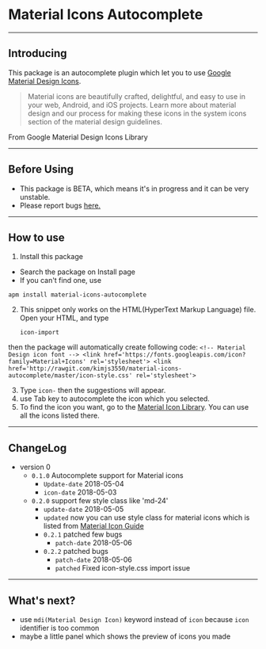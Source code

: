 # Material Icons Autocomplete

---
## Introducing
This package is an autocomplete plugin which let you to use [Google Material Design Icons](https://material.io/icons/).
>Material icons are beautifully crafted, delightful, and easy to use in your web, Android, and iOS projects. Learn more about material design and our process for making these icons in the system icons section of the material design guidelines.

From Google  Material Design Icons Library

---
## Before Using
* This package is BETA, which means it's in progress and it can be very unstable.
* Please report bugs [here.](https://github.com/kimjs3550/material-icons-autocomplete/issues)

---
## How to use
1. Install this package
  * Search the package on Install page
  * If you can't find one, use
  ```
  apm install material-icons-autocomplete
  ```
2. This snippet only works on the HTML(HyperText Markup Language) file. Open your HTML, and type
    ```
    icon-import
    ```
then the package will automatically create following code:
    ```
    <!-- Material Design icon font -->
    <link href='https://fonts.googleapis.com/icon?family=Material+Icons' rel='stylesheet'>
    <link href='http://rawgit.com/kimjs3550/material-icons-autocomplete/master/icon-style.css' rel='stylesheet'>
    ```    

3. Type ```icon-``` then the suggestions will appear.
4. use Tab key to autocomplete the icon which you selected.
5. To find the icon you want, go to the [Material Icon Library](https://material.io/icons). You can use all the icons listed there.

---
## ChangeLog
* version 0
    * ```0.1.0``` Autocomplete support for Material icons
        * ```Update-date``` 2018-05-04
        * ```icon-date``` 2018-05-03
    * ```0.2.0``` support few style class like 'md-24'
        * ```update-date``` 2018-05-05
        * ```updated``` now you can use style class for material icons which is listed from [Material Icon Guide](http://google.github.io/material-design-icons/)
        * ```0.2.1``` patched few bugs
          * ```patch-date``` 2018-05-06
        * ```0.2.2``` patched bugs
          * ```patch-date``` 2018-05-06
          * ```patched``` Fixed icon-style.css import issue

---
## What's next?
* use ```mdi(Material Design Icon)``` keyword instead of ```icon``` because ```icon``` identifier is too common
* maybe a little panel which shows the preview of icons you made
